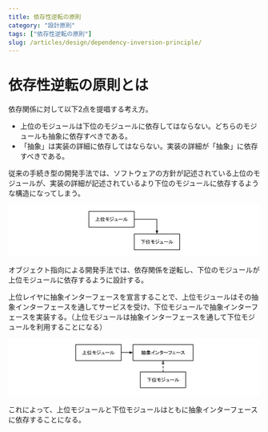 ```yaml
---
title: 依存性逆転の原則
category: "設計原則"
tags: ["依存性逆転の原則"]
slug: /articles/design/dependency-inversion-principle/
---
```



# 依存性逆転の原則とは
依存関係に対して以下2点を提唱する考え方。
+ 上位のモジュールは下位のモジュールに依存してはならない。どちらのモジュールも抽象に依存すべきである。
+ 「抽象」は実装の詳細に依存してはならない。実装の詳細が「抽象」に依存すべきである。

従来の手続き型の開発手法では、ソフトウェアの方針が記述されている上位のモジュールが、実装の詳細が記述されているより下位のモジュールに依存するような構造になってしまう。

![依存関係](./dependence-1.jpg)

オブジェクト指向による開発手法では、依存関係を逆転し、下位のモジュールが上位モジュールに依存するように設計する。

上位レイヤに抽象インターフェースを宣言することで、上位モジュールはその抽象インターフェースを通してサービスを受け、下位モジュールで抽象インターフェースを実装する。（上位モジュールは抽象インターフェースを通して下位モジュールを利用することになる）

![依存関係](./dependence-2.jpg)

これによって、上位モジュールと下位モジュールはともに抽象インターフェースに依存することになる。
